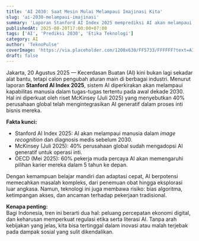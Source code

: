 ```yaml
---
title: 'AI 2030: Saat Mesin Mulai Melampaui Imajinasi Kita'
slug: 'ai-2030-melampaui-imajinasi'
summary: 'Laporan Stanford AI Index 2025 memprediksi AI akan melampaui manusia di bidang tertentu sebelum 2030. Artikel ini menyoroti potensi dan tantangan etisnya.'
publishedAt: 2025-08-20T17:00:00+07:00
tags: ['AI', 'Prediksi 2030', 'Etika Teknologi']
category: AI
author: 'TeknoPulse'
coverImage: 'https://via.placeholder.com/1200x630/FF5733/FFFFFF?text=AI+2030'
draft: false
---
```


Jakarta, 20 Agustus 2025 — Kecerdasan Buatan (AI) kini bukan lagi sekadar alat bantu, tetapi calon pengubah aturan main di berbagai industri. Menurut laporan **Stanford AI Index 2025**, sistem AI diperkirakan akan melampaui kapabilitas manusia dalam tugas-tugas tertentu pada awal dekade 2030. Hal ini diperkuat oleh riset McKinsey (Juli 2025) yang menyebutkan 40% perusahaan global telah mengintegrasikan AI generatif dalam proses inti bisnis mereka.

**Fakta kunci:**

- Stanford AI Index 2025: AI akan melampaui manusia dalam _image recognition_ dan diagnosis medis sebelum 2030.
- McKinsey (Juli 2025): 40% perusahaan global sudah mengadopsi AI generatif untuk operasi inti.
- OECD (Mei 2025): 60% pekerja muda percaya AI akan memengaruhi pilihan karier mereka dalam 5 tahun ke depan.

Dengan kemampuan belajar mandiri dan adaptasi cepat, AI berpotensi memecahkan masalah kompleks, dari penemuan obat hingga eksplorasi luar angkasa. Namun, teknologi ini juga membawa risiko: bias algoritma, ketimpangan akses, dan ancaman terhadap pekerjaan tradisional.

**Kenapa penting:**  
Bagi Indonesia, tren ini berarti dua hal: peluang percepatan ekonomi digital, dan keharusan memperkuat regulasi etika serta literasi AI. Tanpa arah kebijakan yang jelas, kita bisa tertinggal dalam inovasi atau malah terjebak pada dampak sosial yang sulit dikendalikan.
